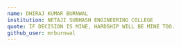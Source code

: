 ```yaml
---
name: DHIRAJ KUMAR BURNWAL
institution: NETAJI SUBHASH ENGINEERING COLLEGE
quote: IF DECISION IS MINE, HARDSHIP WILL BE MINE TOO.
github_user: mrburnwal
---
```

